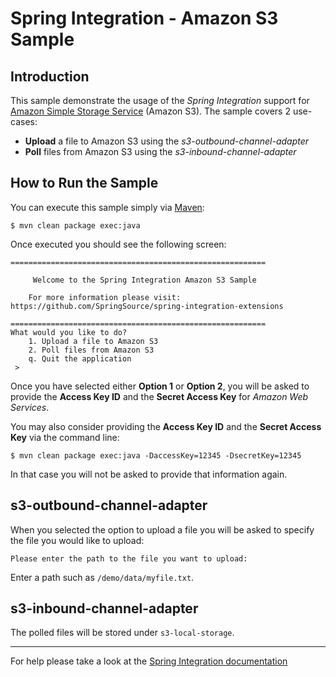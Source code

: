 Spring Integration - Amazon S3 Sample
=====================================

## Introduction

This sample demonstrate the usage of the *Spring Integration* support for
[Amazon Simple Storage Service][] (Amazon S3). The sample covers 2 use-cases:

* **Upload** a file to Amazon S3 using the *s3-outbound-channel-adapter*
* **Poll** files from Amazon S3 using the *s3-inbound-channel-adapter*

## How to Run the Sample

You can execute this sample simply via [Maven][]:

	$ mvn clean package exec:java

Once executed you should see the following screen:

	=========================================================

	     Welcome to the Spring Integration Amazon S3 Sample

	    For more information please visit:
	https://github.com/SpringSource/spring-integration-extensions

	=========================================================
	What would you like to do?
		1. Upload a file to Amazon S3
		2. Poll files from Amazon S3
		q. Quit the application
	 >

Once you have selected either **Option 1** or **Option 2**, you will be asked to
provide the **Access Key ID** and the **Secret Access Key** for *Amazon Web Services*.

You may also consider providing the **Access Key ID** and the **Secret Access Key**
via the command line:

	$ mvn clean package exec:java -DaccessKey=12345 -DsecretKey=12345

In that case you will not be asked to provide that information again.

## s3-outbound-channel-adapter

When you selected the option to upload a file you will be asked to specify the file you would like to upload:

	Please enter the path to the file you want to upload: 
	
Enter a path such as `/demo/data/myfile.txt`.

## s3-inbound-channel-adapter

The polled files will be stored under `s3-local-storage`.

--------------------------------------------------------------------------------

For help please take a look at the [Spring Integration documentation][]

[Amazon Simple Storage Service]: https://aws.amazon.com/s3/
[Maven]: https://maven.apache.org/
[Spring Integration documentation]: https://www.springsource.org/spring-integration
